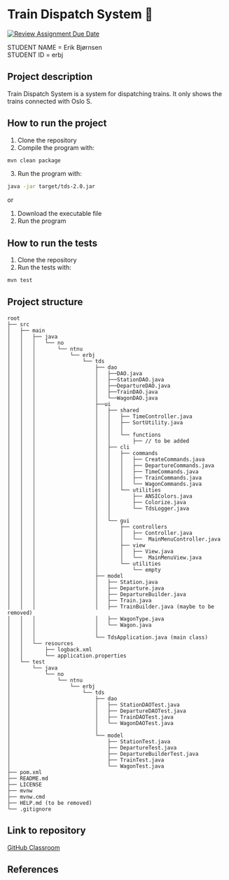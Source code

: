 # Train Dispatch System 🚂

[![Review Assignment Due Date](https://classroom.github.com/assets/deadline-readme-button-24ddc0f5d75046c5622901739e7c5dd533143b0c8e959d652212380cedb1ea36.svg)](https://classroom.github.com/a/HVrmLnmo)

STUDENT NAME = Erik Bjørnsen  
STUDENT ID = erbj

## Project description

Train Dispatch System is a system for dispatching trains. It only shows the trains connected with Oslo S.

## How to run the project

1. Clone the repository
2. Compile the program with:

```bash
mvn clean package
```

3. Run the program with:

```bash
java -jar target/tds-2.0.jar
```

or

1. Download the executable file
2. Run the program

## How to run the tests

1. Clone the repository
2. Run the tests with:

```bash
mvn test
```

## Project structure

```
root
├── src
│   ├── main
│   │   ├── java
│   │   │   └── no
│   │   │       └── ntnu
│   │   │           └── erbj
│   │   │               └── tds
│   │   │                   ├── dao
│   │   │                   │   ├──DAO.java
│   │   │                   │   ├──StationDAO.java
│   │   │                   │   ├──DepartureDAO.java
│   │   │                   │   ├──TrainDAO.java
│   │   │                   │   └──WagonDAO.java
│   │   │                   ├──ui
│   │   │                   │   ├── shared
│   │   │                   │   │   ├── TimeController.java
│   │   │                   │   │   ├── SortUtility.java
│   │   │                   │   │   │   
│   │   │                   │   │   └── functions
│   │   │                   │   │       ├── // to be added
│   │   │                   │   ├── cli
│   │   │                   │   │   ├── commands
│   │   │                   │   │   │   ├── CreateCommands.java
│   │   │                   │   │   │   ├── DepartureCommands.java
│   │   │                   │   │   │   ├── TimeCommands.java
│   │   │                   │   │   │   ├── TrainCommands.java
│   │   │                   │   │   │   └── WagonCommands.java
│   │   │                   │   │   └── utilities
│   │   │                   │   │       ├── ANSIColors.java
│   │   │                   │   │       ├── Colorize.java
│   │   │                   │   │       └── TdsLogger.java
│   │   │                   │   │
│   │   │                   │   └── gui
│   │   │                   │       ├── controllers
│   │   │                   │       │   ├── Controller.java
│   │   │                   │       │   └──  MainMenuController.java
│   │   │                   │       ├── view
│   │   │                   │       │   ├── View.java
│   │   │                   │       │   └──  MainMenuView.java
│   │   │                   │       └── utilities
│   │   │                   │           └── empty
│   │   │                   ├── model
│   │   │                   │   ├── Station.java
│   │   │                   │   ├── Departure.java
│   │   │                   │   ├── DepartureBuilder.java
│   │   │                   │   ├── Train.java
│   │   │                   │   ├── TrainBuilder.java (maybe to be removed)
│   │   │                   │   ├── WagonType.java
│   │   │                   │   └── Wagon.java
│   │   │                   │
│   │   │                   └── TdsApplication.java (main class)
│   │   └── resources
│   │       ├── logback.xml
│   │       └── application.properties
│   └── test
│       └── java
│           └── no
│               └── ntnu
│                   └── erbj   
│                       └── tds
│                           ├── dao
│                           │   ├── StationDAOTest.java
│                           │   ├── DepartureDAOTest.java
│                           │   ├── TrainDAOTest.java
│                           │   └── WagonDAOTest.java
│                           │
│                           └── model
│                               ├── StationTest.java
│                               ├── DepartureTest.java
│                               ├── DepartureBuilderTest.java
│                               ├── TrainTest.java
│                               └── WagonTest.java
├── pom.xml
├── README.md
├── LICENSE
├── mvnw
├── mvnw.cmd
├── HELP.md (to be removed)
└── .gitignore
```

## Link to repository

[GitHub Classroom](https://github.com/NTNU-BIDATA-IDATG1003-2023/mappe-idatg1003-traindispatchsystem-erikbjo)

## References
